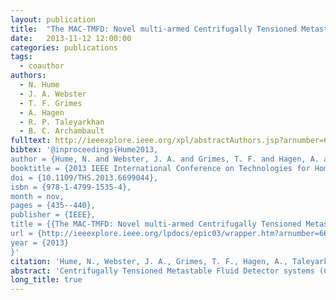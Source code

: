 ```yaml
---
layout: publication
title:  "The MAC-TMFD: Novel multi-armed Centrifugally Tensioned Metastable Fluid Detector (Gamma-Blind) — Neutron-alpha recoil spectrometer"
date:   2013-11-12 12:00:00
categories: publications
tags:
  - coauthor
authors:
  - N. Hume
  - J. A. Webster
  - T. F. Grimes
  - A. Hagen
  - R. P. Taleyarkhan
  - B. C. Archambault
fulltext: http://ieeexplore.ieee.org/xpl/abstractAuthors.jsp?arnumber=6699044
bibtex: '@inproceedings{Hume2013,
author = {Hume, N. and Webster, J. A. and Grimes, T. F. and Hagen, A. and Taleyarkhan, R. P. and Archambault, B. C.},
booktitle = {2013 IEEE International Conference on Technologies for Homeland Security (HST)},
doi = {10.1109/THS.2013.6699044},
isbn = {978-1-4799-1535-4},
month = nov,
pages = {435--440},
publisher = {IEEE},
title = {{The MAC-TMFD: Novel multi-armed Centrifugally Tensioned Metastable Fluid Detector (Gamma-Blind) — Neutron-alpha recoil spectrometer}},
url = {http://ieeexplore.ieee.org/lpdocs/epic03/wrapper.htm?arnumber=6699044},
year = {2013}
}'
citation: 'Hume, N., Webster, J. A., Grimes, T. F., Hagen, A., Taleyarkhan, R. P., & Archambault, B. C. (2013). The MAC-TMFD: Novel multi-armed Centrifugally Tensioned Metastable Fluid Detector (Gamma-Blind) — Neutron-alpha recoil spectrometer. In 2013 IEEE International Conference on Technologies for Homeland Security (HST) (pp. 435–440). IEEE. doi:10.1109/THS.2013.6699044'
abstract: 'Centrifugally Tensioned Metastable Fluid Detector systems (CTMFDs) have a number of valuable advantages over other conventional, state of the art systems (e.g., \( ^{3}He\)) tubes). CTMFDs can be configured to attain intrinsic efficiencies over \(90%\) for neutron energies from the thermal to the fast region (ev to MeV). TMFDs can detect alpha and fission recoil interactions exceeding 10 times lower activity than that of conventional spectrometers (i.e., <; \(~0.05\,\mathrm{\frac{Bq}{g}}\)). The tension pressures used for detection (\(-10\,\mathrm{bars}\)) are over 1000 times greater than the fluctuations resulting from even extreme external events such as during earthquakes. TMFDs are also inherently gamma blind making them ideal for use in high gamma fields where traditional detectors fail such as in active interrogation applications. Unlike current state of the art active and passive interrogation systems, the CTMFD relies on simple to use, straightforward, and inexpensive electronics with lab-prototypes costing around ~$100-1000. Finally, the CTMFD system can switch between detection of neutrons, alpha recoils, and fission products with simplicity within the same system. As a novel transformational advancement, the CTMFD has been re-configured to now allow for multiple detectors enclosed within the envelope of a single system, resulting in the Multi-Arm Centrifugally Tensioned Metastable Fluid Detectors (MAC-TMFDs). This system embodiment now allows for the creation of several independently operating sensing regions within a single TMFD. In this way, a single detector can effectively be converted into multiple situation-specific sensors within a simple package. This advancement allows for rapid neutron/alpha spectroscopy with a single system. As part of capability validation, alpha spectroscopy has been performed with a two sensitive volume region apparatus. This systems sensitivity shows significant improvement over state-of-the-art liquid scintillation counters ~ 1 to 10 times more sensitiv- than a Beckman LS6500TM spectrometer. Also, gamma blind neutron detection using (n, alpha) Pu-Be and fission \(^{252}Cf\) neutron sources have been possible to attain along with discrimination of each source. The resulting detection data has been shown to remain compatible with the underlying science of a traditional CTMFD system. Further analysis shows that the leap-ahead MAC-TMFD is amenable for on-demand scalability.'
long_title: true
---
```

